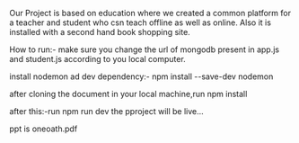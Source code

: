 Our Project is based on education where we created a common platform for a teacher and student who csn teach offline as well as online.
Also it is installed with a second hand book shopping site.

How to run:-
make sure you change the url of mongodb present in app.js and student.js according to you local computer.

install nodemon ad dev dependency:-
npm install --save-dev nodemon

after cloning the document in your local machine,run npm install

after this:-run npm run dev 
the pproject will be live...

ppt is oneoath.pdf